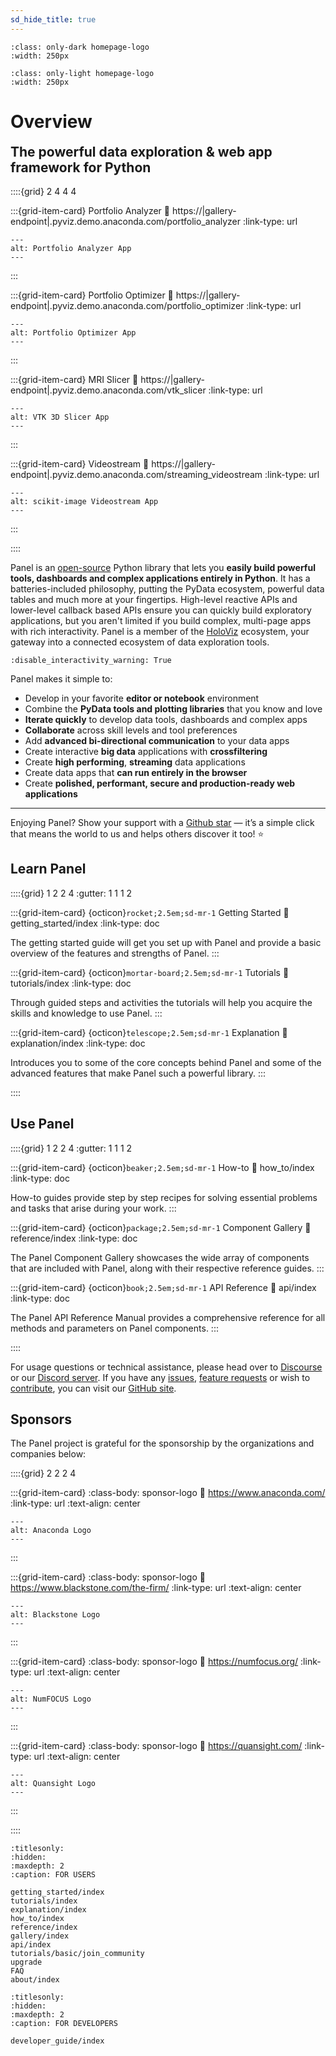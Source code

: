 ```yaml
---
sd_hide_title: true
---
```


```{image} _static/logo_horizontal_dark_theme.png
:class: only-dark homepage-logo
:width: 250px
```

```{image} _static/logo_horizontal_light_theme.png
:class: only-light homepage-logo
:width: 250px
```

# Overview

<h2 style="margin-top: 0.3em;">The powerful data exploration & web app framework for Python</h2>

::::{grid} 2 4 4 4

:::{grid-item-card} Portfolio Analyzer
:link: https://|gallery-endpoint|.pyviz.demo.anaconda.com/portfolio_analyzer
:link-type: url

```{image} https://assets.holoviz.org/panel/gallery/portfolio_analyzer.png
---
alt: Portfolio Analyzer App
---
```
:::

:::{grid-item-card} Portfolio Optimizer
:link: https://|gallery-endpoint|.pyviz.demo.anaconda.com/portfolio_optimizer
:link-type: url

```{image} https://assets.holoviz.org/panel/gallery/portfolio_optimizer.png
---
alt: Portfolio Optimizer App
---
```
:::

:::{grid-item-card} MRI Slicer
:link: https://|gallery-endpoint|.pyviz.demo.anaconda.com/vtk_slicer
:link-type: url

```{image} https://assets.holoviz.org/panel/gallery/vtk_slicer.png
---
alt: VTK 3D Slicer App
---
```
:::

:::{grid-item-card} Videostream
:link: https://|gallery-endpoint|.pyviz.demo.anaconda.com/streaming_videostream
:link-type: url

```{image} https://assets.holoviz.org/panel/gallery/streaming_videostream.png
---
alt: scikit-image Videostream App
---
```
:::

::::

Panel is an [open-source](https://github.com/holoviz/panel/blob/main/LICENSE.txt) Python library that lets you **easily build powerful tools, dashboards and complex applications entirely in Python**. It has a batteries-included philosophy, putting the PyData ecosystem, powerful data tables and much more at your fingertips. High-level reactive APIs and lower-level callback based APIs ensure you can quickly build exploratory applications, but you aren't limited if you build complex, multi-page apps with rich interactivity. Panel is a member of the [HoloViz](https://holoviz.org/) ecosystem, your gateway into a connected ecosystem of data exploration tools.

```{notebook} panel ../examples/homepage.ipynb
:disable_interactivity_warning: True
```

Panel makes it simple to:

- Develop in your favorite **editor or notebook** environment
- Combine the **PyData tools and plotting libraries** that you know and love
- **Iterate quickly** to develop data tools, dashboards and complex apps
- **Collaborate** across skill levels and tool preferences
- Add **advanced bi-directional communication** to your data apps
- Create interactive **big data** applications with **crossfiltering**
- Create **high performing**, **streaming** data applications
- Create data apps that **can run entirely in the browser**
- Create **polished, performant, secure and production-ready web applications**

---

Enjoying Panel? Show your support with a [Github star](https://github.com/holoviz/panel) — it’s a simple click that means the world to us and helps others discover it too! ⭐️

## Learn Panel

::::{grid} 1 2 2 4
:gutter: 1 1 1 2

:::{grid-item-card} {octicon}`rocket;2.5em;sd-mr-1` Getting Started
:link: getting_started/index
:link-type: doc

The getting started guide will get you set up with Panel and provide a basic overview of the features and strengths of Panel.
:::

:::{grid-item-card} {octicon}`mortar-board;2.5em;sd-mr-1` Tutorials
:link: tutorials/index
:link-type: doc

Through guided steps and activities the tutorials will help you acquire the skills and knowledge to use Panel.
:::

:::{grid-item-card} {octicon}`telescope;2.5em;sd-mr-1` Explanation
:link: explanation/index
:link-type: doc

Introduces you to some of the core concepts behind Panel and some of the advanced features that make Panel such a powerful library.
:::

::::

## Use Panel

::::{grid} 1 2 2 4
:gutter: 1 1 1 2

:::{grid-item-card} {octicon}`beaker;2.5em;sd-mr-1` How-to
:link: how_to/index
:link-type: doc

How-to guides provide step by step recipes for solving essential problems and tasks that arise during your work.
:::

:::{grid-item-card} {octicon}`package;2.5em;sd-mr-1` Component Gallery
:link: reference/index
:link-type: doc

The Panel Component Gallery showcases the wide array of components that are included with Panel, along with their respective reference guides.
:::

:::{grid-item-card} {octicon}`book;2.5em;sd-mr-1` API Reference
:link: api/index
:link-type: doc

The Panel API Reference Manual provides a comprehensive reference for all methods and parameters on Panel components.
:::

::::

For usage questions or technical assistance, please head over to [Discourse](https://discourse.holoviz.org/) or our [Discord server](https://discord.gg/muhupDZM). If you have any [issues](https://github.com/holoviz/panel/issues), [feature requests](https://github.com/holoviz/panel/issues) or wish to [contribute](https://github.com/holoviz/panel/blob/main/CONTRIBUTING.MD), you can visit our [GitHub site](https://github.com/holoviz/panel).

## Sponsors

The Panel project is grateful for the sponsorship by the organizations and companies below:

::::{grid} 2 2 2 4

:::{grid-item-card}
:class-body: sponsor-logo
:link: https://www.anaconda.com/
:link-type: url
:text-align: center

```{image} https://static.bokeh.org/sponsor/anaconda.png
---
alt: Anaconda Logo
---
```
:::


:::{grid-item-card}
:class-body: sponsor-logo
:link: https://www.blackstone.com/the-firm/
:link-type: url
:text-align: center

```{image} https://static.bokeh.org/sponsor/blackstone.png
---
alt: Blackstone Logo
---
```
:::

:::{grid-item-card}
:class-body: sponsor-logo
:link: https://numfocus.org/
:link-type: url
:text-align: center

```{image} https://numfocus.org/wp-content/uploads/2017/03/numfocusweblogo_orig-1.png
---
alt: NumFOCUS Logo
---
```
:::

:::{grid-item-card}
:class-body: sponsor-logo
:link: https://quansight.com/
:link-type: url
:text-align: center

```{image} https://assets.holoviz.org/logos/Quansight-logo.svg
---
alt: Quansight Logo
---
```
:::

::::


```{toctree}
:titlesonly:
:hidden:
:maxdepth: 2
:caption: FOR USERS

getting_started/index
tutorials/index
explanation/index
how_to/index
reference/index
gallery/index
api/index
tutorials/basic/join_community
upgrade
FAQ
about/index
```

```{toctree}
:titlesonly:
:hidden:
:maxdepth: 2
:caption: FOR DEVELOPERS

developer_guide/index
```
